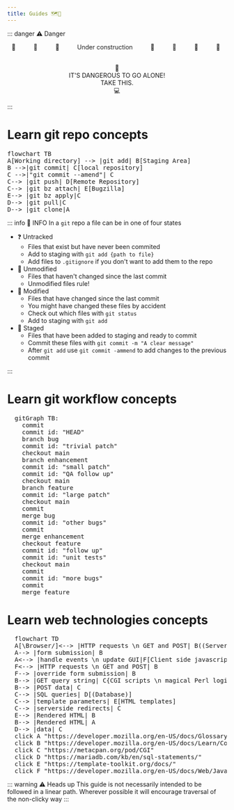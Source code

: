 ```yaml
---
title: Guides 🗺️🧭
---
```


::: danger :warning: Danger
<div class="marquee" >
  <div class="marquee_content">
    <span>🚚</span>
    <span class="blink">🚨</span>
    <span>🚧</span>
    <span>Under construction</span>
    <span>🚧</span>
    <span class="blink">🚨</span>
    <span>🚛</span>
    <span>🚧</span>
  </div>
  <!-- Mirrors the content above -->
  <div class="marquee_content">
    <span>🚚</span>
    <span class="blink">🚨</span>
    <span>🚧</span>
    <span>Under construction</span>
    <span>🚧</span>
    <span class="blink">🚨</span>
    <span>🚛</span>
    <span>🚧</span>  
  </div>
</div>

<p style="text-align: center;">
<br/>
🧙
<br/>
IT'S DANGEROUS TO GO ALONE!
<br/>
TAKE THIS.
<br/>
💻
</p>
:::

<Mermaid hidden/> <!--idk why but this needs to be done to get the diagrams to render-->

# Learn git repo concepts

<pre class="mermaid">
flowchart TB
A[Working directory] --> |git add| B[Staging Area]
B -->|git commit| C[local repository]
C -->|"git commit --amend"| C
C--> |git push| D[Remote Repository]
C--> |git bz attach| E[Bugzilla]
E--> |git bz apply|C
D--> |git pull|C
D--> |git clone|A
</pre>

::: info :rainbow: INFO
In a `git` repo a file can be in one of four states
* :question: Untracked
  - Files that exist but have never been commited
  - Add to staging with `git add {path to file}`
  - Add files to `.gitignore` if you don't want to add them to the repo
* :page_facing_up: Unmodified
  - Files that haven't changed since the last commit
  - Unmodified files rule!
* :construction: Modified 
  - Files that have changed since the last commit
  - You might have changed these files by accident
  - Check out which files with `git status`
  - Add to staging with `git add`
* :safety_vest: Staged
  - Files that have been added to staging and ready to commit
  - Commit these files with `git commit -m "A clear message"`
  - After `git add` use `git commit -ammend` to add changes to the previous commit

:::

# Learn git workflow concepts

<pre class="mermaid">
  gitGraph TB:
    commit
    commit id: "HEAD"
    branch bug
    commit id: "trivial patch"
    checkout main
    branch enhancement
    commit id: "small patch"
    commit id: "QA follow up"
    checkout main
    branch feature
    commit id: "large patch"
    checkout main
    commit
    merge bug
    commit id: "other bugs"
    commit
    merge enhancement
    checkout feature
    commit id: "follow up"
    commit id: "unit tests"
    checkout main
    commit
    commit id: "more bugs"
    commit
    merge feature
</pre>

# Learn web technologies concepts

<pre class="mermaid">
  flowchart TD 
  A[\Browser/]<--> |HTTP requests \n GET and POST| B((Server))
  A--> |form submission| B
  A<--> |handle events \n update GUI|F[Client side javascript]
  F<--> |HTTP requests \n GET and POST| B
  F--> |override form submission| B
  B--> |GET query string| C{CGI scripts \n magical Perl logic}
  B--> |POST data| C
  C--> |SQL queries| D[(Database)]
  C--> |template parameters| E[HTML templates]
  C--> |serverside redirects| C
  E--> |Rendered HTML| B
  B--> |Rendered HTML| A
  D--> |data| C
  click A "https://developer.mozilla.org/en-US/docs/Glossary/Browser"
  click B "https://developer.mozilla.org/en-US/docs/Learn/Common_questions/Web_mechanics/What_is_a_web_server"
  click C "https://metacpan.org/pod/CGI"
  click D "https://mariadb.com/kb/en/sql-statements/"
  click E "https://template-toolkit.org/docs/"
  click F "https://developer.mozilla.org/en-US/docs/Web/JavaScript"
</pre>
<!--click B "/blog" "This is supposed to be a tooltip for a link but doesn't work"-->

::: warning :warning: Heads up
This guide is not necessarily intended to be followed in a linear path. Wherever possible it will encourage traversal of the <Badge type="tip">non-clicky way</Badge>
:::

<style scoped>
  .blink {
    animation: blinker 1s linear infinite;
  }

  @keyframes blinker {
    50% {
      opacity: 0;
    }
  }

.marquee {
  --gap: 1rem;
  display: flex;
  overflow: hidden;
  user-select: none;
  gap: var(--gap);
}

.marquee_content {
  flex-shrink: 0;
  display: flex;
  justify-content: space-around;
  min-width: 100%;
  gap: var(--gap);
}

.marquee_content {
  animation: scroll 10s linear infinite;
}

@keyframes scroll {
  from {
    transform: translateX(0);
  }
  to {
    transform: translateX(calc(-100% - var(--gap)));
  }
}

/* Pause animation when reduced-motion is set */
@media (prefers-reduced-motion: reduce) {
  .marquee_content {
    animation-play-state: paused !important;
  }
}

/* Enable animation */
.marquee_content {
  animation: scroll 10s linear infinite;
}

</style>